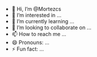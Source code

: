 - 👋 Hi, I’m @Mortezcs
- 👀 I’m interested in ...
- 🌱 I’m currently learning ...
- 💞️ I’m looking to collaborate on ...
- 📫 How to reach me ...
- 😄 Pronouns: ...
- ⚡ Fun fact: ...

<!---
Mortezcs/Mortezcs is a ✨ special ✨ repository because its `README.md` (this file) appears on your GitHub profile.
You can click the Preview link to take a look at your changes.
--->
